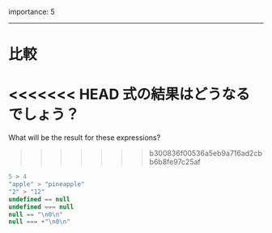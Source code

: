 importance: 5

---

# 比較

<<<<<<< HEAD
式の結果はどうなるでしょう？
=======
What will be the result for these expressions?
>>>>>>> b300836f00536a5eb9a716ad2cbb6b8fe97c25af

```js no-beautify
5 > 4
"apple" > "pineapple"
"2" > "12"
undefined == null
undefined === null
null == "\n0\n"
null === +"\n0\n"
```
